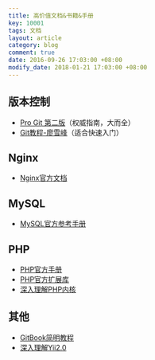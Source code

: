 ```yaml
---
title: 高价值文档&书籍&手册
key: 10001
tags: 文档
layout: article
category: blog
comment: true
date: 2016-09-26 17:03:00 +08:00
modify_date: 2018-01-21 17:03:00 +08:00
---
```


## 版本控制
* [Pro Git 第二版](https://git-scm.com/book/zh/v2)（权威指南，大而全）
* [Git教程-廖雪峰](http://www.liaoxuefeng.com/wiki/0013739516305929606dd18361248578c67b8067c8c017b000)（适合快速入门）

## Nginx
* [Nginx官方文档](http://nginx.org/en/docs/)

## MySQL
* [MySQL官方参考手册](https://dev.mysql.com/doc/refman/5.7/en/)

## PHP
* [PHP官方手册](http://php.net/manual/zh/)
* [PHP官方扩展库](https://pecl.php.net/)
* [深入理解PHP内核](http://www.php-internals.com/book/)

## 其他
* [GitBook简明教程](http://www.chengweiyang.cn/gitbook/index.html)
* [深入理解Yii2.0](http://www.digpage.com/index.html)